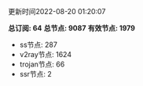 更新时间2022-08-20 01:20:07

**总订阅: 64**
**总节点: 9087**
**有效节点: 1979**
- ss节点: 287
- v2ray节点: 1624
- trojan节点: 66
- ssr节点: 2
